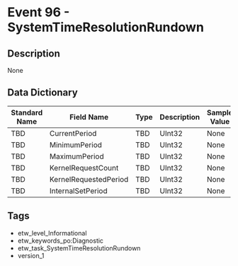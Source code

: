# Event 96 - SystemTimeResolutionRundown

## Description
None

## Data Dictionary
|Standard Name|Field Name|Type|Description|Sample Value|
|---|---|---|---|---|
|TBD|CurrentPeriod|TBD|UInt32|None|None|
|TBD|MinimumPeriod|TBD|UInt32|None|None|
|TBD|MaximumPeriod|TBD|UInt32|None|None|
|TBD|KernelRequestCount|TBD|UInt32|None|None|
|TBD|KernelRequestedPeriod|TBD|UInt32|None|None|
|TBD|InternalSetPeriod|TBD|UInt32|None|None|

## Tags
* etw_level_Informational
* etw_keywords_po:Diagnostic
* etw_task_SystemTimeResolutionRundown
* version_1